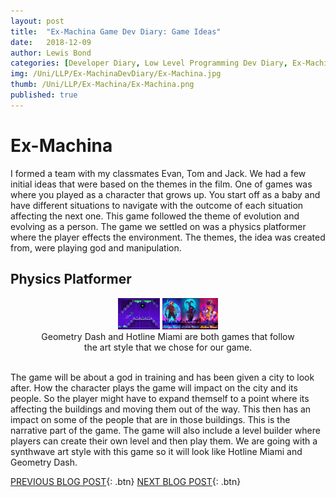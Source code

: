 ```yaml
---
layout: post
title:  "Ex-Machina Game Dev Diary: Game Ideas"
date:   2018-12-09
author: Lewis Bond
categories: [Developer Diary, Low Level Programming Dev Diary, Ex-Machina Dev Diary]
img: /Uni/LLP/Ex-MachinaDevDiary/Ex-Machina.jpg
thumb: /Uni/LLP/Ex-Machina/Ex-Machina.png
published: true
---
```

<!--more-->

# Ex-Machina

I formed a team with my classmates Evan, Tom and Jack. We had a few initial ideas that were based on the themes in the film. One of games was where you played as a character that grows up. You start off as a baby and have different situations to navigate with the outcome of each situation affecting the next one. This game followed the theme of evolution and evolving as a person. The game we settled on was a physics platformer where the player effects the environment. The themes, the idea was created from, were playing god and manipulation. 

## Physics Platformer

<center>
	<figure class="half">
	    <a href="/assets/img/blog/Uni/LLP/Ex-MachinaDevDiary/Geometry_Dash.jpg"><img src="/assets/img/blog/Uni/LLP/Ex-MachinaDevDiary/Geometry_Dash.jpg" height="50"></a>
			    <a href="/assets/img/blog/Uni/LLP/Ex-MachinaDevDiary/HotlineMiami.jpg"><img src="/assets/img/blog/Uni/LLP/Ex-MachinaDevDiary/HotlineMiami.jpg" height="50"></a>
	    <figcaption>Geometry Dash and Hotline Miami are both games that follow the art style that we chose for our game.</figcaption>
	</figure>
</center>
<br/>
The game will be about a god in training and has been given a city to look after. How the character plays the game will impact on the city and its people. So the player might have to expand themself to a point where its affecting the buildings and moving them out of the way. This then has an impact on some of the people that are in those buildings. This is the narrative part of the game. The game will also include a level builder where players can create their own level and then play them. We are going with a synthwave art style with this game so it will look like Hotline Miami and Geometry Dash. 


[PREVIOUS BLOG POST](https://lbondi7.github.io/developer%20diary/low%20level%20programming%20dev%20diary/ex-machina%20dev%20diary/llp-dd-ExMachina-1){: .btn}
[NEXT BLOG POST](https://lbondi7.github.io/developer%20diary/low%20level%20programming%20dev%20diary/ex-machina%20dev%20diary/llp-dd-ExMachina-3){: .btn}
